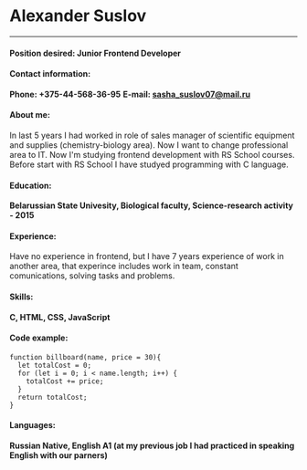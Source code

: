 # Alexander Suslov
***
#### Position desired: Junior Frontend Developer
#### Contact information:
**Phone: +375-44-568-36-95**
**E-mail: <sasha_suslov07@mail.ru>**

#### About me:
In last 5 years I had worked in role of sales manager of scientific equipment and supplies (chemistry-biology area). 
Now I want to change professional area to IT. Now I'm studying frontend development with RS School courses. Before start with RS School I have studyed programming with C language.

#### Education: 
**Belarussian State Univesity, Biological faculty, Science-research activity - 2015**
#### Experience: 
Have no experience in frontend, but I have 7 years experience of work in another area, that experince includes work in team, constant comunications, solving tasks and problems.
#### Skills: 
**C, HTML, CSS, JavaScript**
#### Code example:
```
function billboard(name, price = 30){
  let totalCost = 0;
  for (let i = 0; i < name.length; i++) {
    totalCost += price;
  }
  return totalCost;
}
```
#### Languages:
**Russian Native, English A1 (at my previous job I had practiced in speaking English with our parners)**